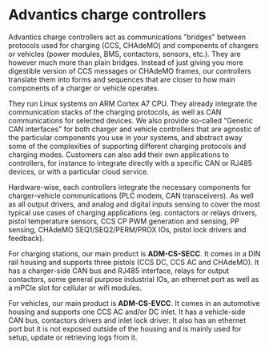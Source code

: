# Advantics charge controllers

Advantics charge controllers act as communications "bridges" between protocols used for charging
(CCS, CHAdeMO) and components of chargers or vehicles (power modules, BMS, contactors, sensors, etc.).
They are however much more than plain bridges. Instead of just giving you more digestible version of
CCS messages or CHAdeMO frames, our controllers translate them into forms and sequences that are
closer to how main components of a charger or vehicle operates.

They run Linux systems on ARM Cortex A7 CPU. They already integrate the communication stacks of the
charging protocols, as well as CAN communications for selected devices. We also provide so-called
"Generic CAN interfaces" for both charger and vehicle controllers that are agnostic of the particular
components you use in your systems, and abstract away some of the complexities of supporting different
charging protocols and charging modes. Customers can also add their own applications to controllers,
for instance to integrate directly with a specific CAN or RJ485 devices, or with a particular cloud
service.

Hardware-wise, each controllers integrate the necessary components for charger-vehicle communications
(PLC modem, CAN transceivers). As well as all output drivers, and analog and digital inputs sensing
to cover the most typical use cases of charging applications (eg. contactors or relays drivers,
pistol temperature sensors, CCS CP PWM generation and sensing, PP sensing, CHAdeMO SEQ1/SEQ2/PERM/PROX
IOs, pistol lock drivers and feedback).

For charging stations, our main product is **ADM-CS-SECC**. It comes in a DIN rail housing and
supports three pistols (CCS DC, CCS AC and CHAdeMO). It has a charger-side CAN bus and RJ485 interface,
relays for output contactors, some general purpose industrial IOs, an ethernet port as well as a
mPCIe slot for cellular or wifi modules.

For vehicles, our main product is **ADM-CS-EVCC**. It comes in an automotive housing and supports
one CCS AC and/or DC inlet. It has a vehicle-side CAN bus, contactors drivers and inlet lock driver.
It also has an ethernet port but it is not exposed outside of the housing and is mainly used for
setup, update or retrieving logs from it.
